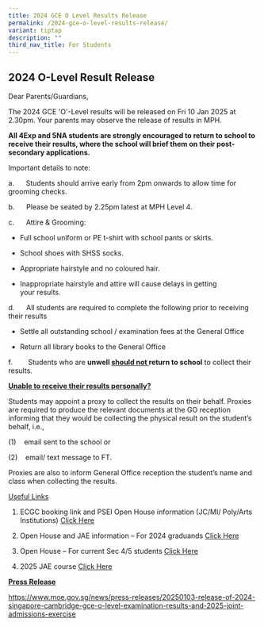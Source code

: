 ```yaml
---
title: 2024 GCE O Level Results Release
permalink: /2024-gce-o-level-results-release/
variant: tiptap
description: ""
third_nav_title: For Students
---
```

<h2><strong>2024 O-Level Result Release</strong></h2>
<p>Dear Parents/Guardians,</p>
<p>The 2024 GCE&nbsp;'O'-Level&nbsp;results&nbsp;will be released on&nbsp;Fri
10 Jan 2025 at 2.30pm.&nbsp;Your parents may observe&nbsp;the&nbsp;release&nbsp;of&nbsp;results&nbsp;in
MPH.&nbsp;</p>
<p><strong>All 4Exp and 5NA students are strongly encouraged to return to school to receive their results, where the school will brief them on their post-secondary applications.</strong>
</p>
<p>Important details&nbsp;to note:</p>
<p>a.&nbsp;&nbsp;&nbsp;&nbsp;&nbsp;&nbsp;Students should arrive early from
2pm onwards&nbsp;to allow time for grooming checks.</p>
<p>b.&nbsp;&nbsp;&nbsp;&nbsp;&nbsp;&nbsp;Please be seated by 2.25pm latest&nbsp;at
MPH&nbsp;Level&nbsp;4.</p>
<p>c.&nbsp;&nbsp;&nbsp;&nbsp;&nbsp;&nbsp;Attire &amp; Grooming:&nbsp;</p>
<ul data-tight="true" class="tight">
<li>
<p>Full school uniform or PE t-shirt with school pants or skirts.</p>
</li>
<li>
<p>School shoes with SHSS socks.</p>
</li>
<li>
<p>Appropriate hairstyle and no coloured hair.</p>
</li>
<li>
<p>Inappropriate hairstyle and attire will cause delays in getting your&nbsp;results.</p>
</li>
</ul>
<p>d.&nbsp;&nbsp;&nbsp;&nbsp;&nbsp; All students are required to complete
the following prior to receiving their results &nbsp;&nbsp;</p>
<ul data-tight="true" class="tight">
<li>
<p>Settle all outstanding school / examination fees&nbsp;at the General Office</p>
</li>
<li>
<p>Return all library books&nbsp;to the General Office</p>
</li>
</ul>
<p>f.&nbsp;&nbsp;&nbsp;&nbsp;&nbsp;&nbsp;&nbsp; Students who are&nbsp;<strong>unwell&nbsp;<u>should not&nbsp;</u>return to school</strong>&nbsp;to
collect their results.</p>
<p><strong><u>Unable to receive their results personally?</u></strong>
</p>
<p>Students&nbsp;may appoint&nbsp;a proxy to collect the results on their
behalf.&nbsp;Proxies are required to produce the relevant documents at
the GO reception informing that they would be collecting the physical&nbsp;result&nbsp;on
the student’s behalf, i.e.,</p>
<p>(1)&nbsp;&nbsp;&nbsp; email sent to the school or</p>
<p>(2)&nbsp;&nbsp;&nbsp; email/ text message to FT.</p>
<p>Proxies are also to inform General Office reception the student’s name
and class when collecting the&nbsp;results.</p>
<p></p>
<p><u>Useful Links</u>
</p>
<ol data-tight="true" class="tight">
<li>
<p>ECGC booking link and PSEI Open House information (JC/MI/ Poly/Arts Institutions)
<a href="/files/2025_SHSS_ECGC_support_O_level.pdf" rel="noopener noreferrer nofollow" target="_blank">Click Here</a>
</p>
</li>
<li>
<p>Open House and JAE information – For 2024 graduands <a href="/files/2025_SHSS_Open_House_list___JAE_links.pdf" rel="noopener noreferrer nofollow" target="_blank">Click Here</a>
</p>
</li>
<li>
<p>Open House – For current Sec 4/5 students <a href="/files/PSEI_Open_House_2025_For_Sec4.pdf" rel="noopener noreferrer nofollow" target="_blank">Click Here</a>
</p>
</li>
<li>
<p>2025 JAE course <a href="/files/2025_JAE_Courses.pdf" rel="noopener noreferrer nofollow" target="_blank">Click Here</a>
</p>
</li>
</ol>
<p><strong><u>Press Release</u></strong>
</p>
<p><a href="https://www.moe.gov.sg/news/press-releases/20250103-release-of-2024-singapore-cambridge-gce-o-level-examination-results-and-2025-joint-admissions-exercise" rel="noopener noreferrer nofollow" target="_blank"><u>https://www.moe.gov.sg/news/press-releases/20250103-release-of-2024-singapore-cambridge-gce-o-level-examination-results-and-2025-joint-admissions-exercise</u></a>&nbsp;</p>
<p></p>